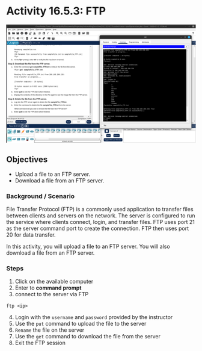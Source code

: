 # Activity 16.5.3: FTP

![IMG](./Activity.png)

## Objectives
- Upload a file to an FTP server.
- Download a file from an FTP server.

### Background / Scenario
File Transfer Protocol (FTP) is a commonly used application to transfer files between clients and servers on the network. The server is configured to run the service where clients connect, login, and transfer files. FTP uses port 21 as the server command port to create the connection. FTP then uses port 20 for data transfer.

In this activity, you will upload a file to an FTP server. You will also download a file from an FTP server.

### Steps

1. Click on the available computer
2. Enter to **command prompt**
3. connect to the server via FTP

```
ftp <ip>
```

4. Login with the `username` and `password` provided by the instructor
5. Use the `put` command to upload the file to the server
6. `Rename` the file on the server
7. Use the `get` command to download the file from the server
8. Exit the FTP session